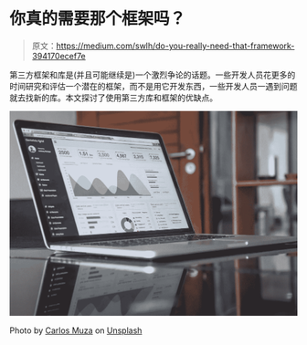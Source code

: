 # 你真的需要那个框架吗？

> 原文：<https://medium.com/swlh/do-you-really-need-that-framework-394170ecef7e>

第三方框架和库是(并且可能继续是)一个激烈争论的话题。一些开发人员花更多的时间研究和评估一个潜在的框架，而不是用它开发东西，一些开发人员一遇到问题就去找新的库。本文探讨了使用第三方库和框架的优缺点。

![](img/27f18382048e56cae4074b29515cd98b.png)

Photo by [Carlos Muza](https://unsplash.com/@kmuza?utm_source=unsplash&utm_medium=referral&utm_content=creditCopyText) on [Unsplash](https://unsplash.com/search/photos/charts?utm_source=unsplash&utm_medium=referral&utm_content=creditCopyText)